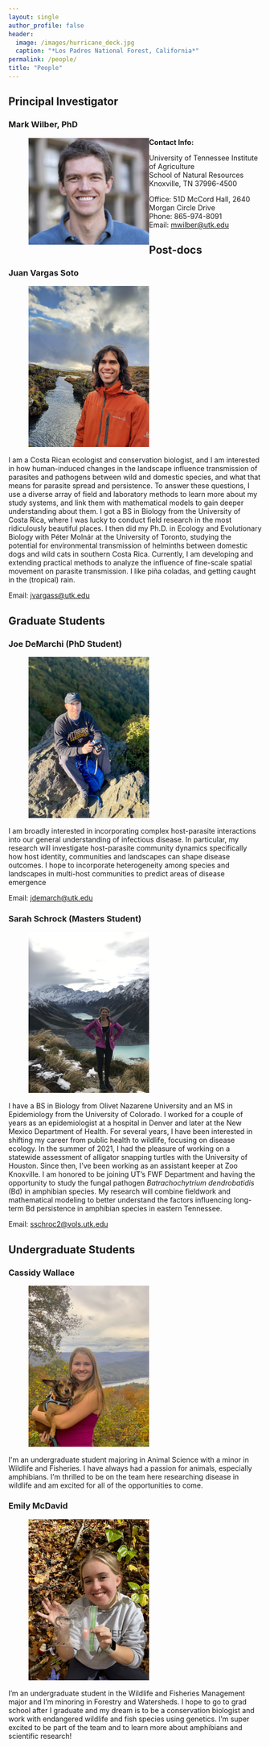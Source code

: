 ```yaml
---
layout: single
author_profile: false
header:
  image: /images/hurricane_deck.jpg
  caption: "*Los Padres National Forest, California*"
permalink: /people/
title: "People"
---
```


## Principal Investigator

### Mark Wilber, PhD
<figure>
  <img src="/images/mark-wilber-pic.jpg" style="float:left;width:240px">
</figure>

**Contact Info:**

University of Tennessee Institute of Agriculture\
School of Natural Resources\
Knoxville, TN 37996-4500

Office: 51D McCord Hall, 2640 Morgan Circle Drive\
Phone: 865-974-8091\
Email: mwilber@utk.edu

## Post-docs

### Juan Vargas Soto

<figure>
  <img src="/images/juan_vargas.jpg" style="align:left;width:240px">
</figure>

I am a Costa Rican ecologist and conservation biologist, and I am interested in how human-induced changes in the landscape influence transmission of parasites and pathogens between wild and domestic species, and what that means for parasite spread and persistence. To answer these questions, I use a diverse array of field and laboratory methods to learn more about my study systems, and link them with mathematical models to gain deeper understanding about them. I got a BS in Biology from the University of Costa Rica, where I was lucky to conduct field research in the most ridiculously beautiful places. I then did my Ph.D. in Ecology and Evolutionary Biology with Péter Molnár at the University of Toronto, studying the potential for environmental transmission of helminths between domestic dogs and wild cats in southern Costa Rica. Currently, I am developing and extending practical methods to analyze the influence of fine-scale spatial movement on parasite transmission. I like piña coladas, and getting caught in the (tropical) rain.

Email: jvargass@utk.edu

## Graduate Students

### Joe DeMarchi (PhD Student)

<figure>
  <img src="/images/joe_demarchi.tif" style="align:left;width:240px">
</figure>

I am broadly interested in incorporating complex host-parasite interactions into our general understanding of infectious disease. In particular, my research will investigate host-parasite community dynamics specifically how host identity, communities and landscapes can shape disease outcomes. I hope to incorporate heterogeneity among species and landscapes in multi-host communities to predict areas of disease emergence

Email: jdemarch@utk.edu


### Sarah Schrock (Masters Student)

<figure>
  <img src="/images/sarah_schrock.jpg" style="align:left;width:240px">
</figure>

I have a BS in Biology from Olivet Nazarene University and an MS in Epidemiology from the University of Colorado. I worked for a couple of years as an epidemiologist at a hospital in Denver and later at the New Mexico Department of Health. For several years, I have been interested in shifting my career from public health to wildlife, focusing on disease ecology. In the summer of 2021, I had the pleasure of working on a statewide assessment of alligator snapping turtles with the University of Houston. Since then, I’ve been working as an assistant keeper at Zoo Knoxville. I am honored to be joining UT’s FWF Department and having the opportunity to study the fungal pathogen *Batrachochytrium dendrobatidis* (Bd) in amphibian species. My research will combine fieldwork and mathematical modeling to better understand the factors influencing long-term Bd persistence in amphibian species in eastern Tennessee. 

Email: sschroc2@vols.utk.edu

## Undergraduate Students

### Cassidy Wallace

<figure>
  <img src="/images/cassidy_wallace.jpg" style="align:left;width:240px">
</figure>

I'm an undergraduate student majoring in Animal Science with a minor in Wildlife and Fisheries.  I have always had a passion for animals, especially amphibians.  I’m thrilled to be on the team here researching disease in wildlife and am excited for all of the opportunities to come.

### Emily McDavid

<figure>
  <img src="/images/emily_mcdavid.jpg" style="align:left;width:240px">
</figure>

I’m an undergraduate student in the Wildlife and Fisheries Management major and I’m minoring in Forestry and Watersheds. I hope to go to grad school after I graduate and my dream is to be a conservation biologist and work with endangered wildlife and fish species using genetics. I’m super excited to be part of the team and to learn more about amphibians and scientific research!


